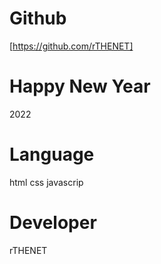 # Github
[https://github.com/rTHENET]

# Happy New Year
2022

# Language
html css javascrip

# Developer
rTHENET